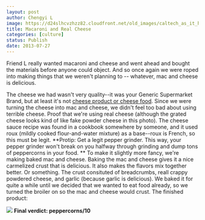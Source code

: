 ```yaml
---
layout: post
author: Chengyi L
image: https://d24slhcvzhzz82.cloudfront.net/old_images/caltech_as_it_happens/6a0105349b8251970b0191046ddcfd970c.jpg
title: Macaroni and Real Cheese
categories: [culture]
status: Publish
date: 2013-07-27
---
```


Friend L really wanted macaroni and cheese and went ahead and bought the materials before anyone could object. And so once again we were roped into making things that we weren't planning to -- whatever, mac and cheese is delicious.

The cheese we had wasn't very quality--it was your Generic Supermarket Brand, but at least it's not [cheese product or cheese food](https://en.wikipedia.org/wiki/Cheese_product). Since we were turning the cheese into mac and cheese, we didn't feel too bad about using terrible cheese. 
Proof that we're using real cheese (although the grated cheese looks kind of like fake powder cheese in this photo). The cheese sauce recipe was found in a cookbook somewhere by someone, and it used roux (mildly cooked flour-and-water mixture) as a base--roux is French, so this must be legit. 
**Protip: Get a legit pepper grinder. This way, your pepper grinder won't break on you halfway through grinding and dump tons of peppercorns in your food. **
To make it slightly more fancy, we're making baked mac and cheese. Baking the mac and cheese gives it a nice carmelized crust that is delicious. It also makes the flavors mix together better. Or something. The crust consituted of breadcrumbs, reall crappy powdered cheese, and garlic (because garlic is delicious). 
We baked it for quite a while until we decided that we wanted to eat food already, so we turned the broiler on so the mac and cheese would crust. 
The finished product: 


![](https://d24slhcvzhzz82.cloudfront.net/old_images/caltech_as_it_happens/6a0105349b8251970b0191046ddd6b970c.jpg)
**Final verdict: peppercorns/10**
